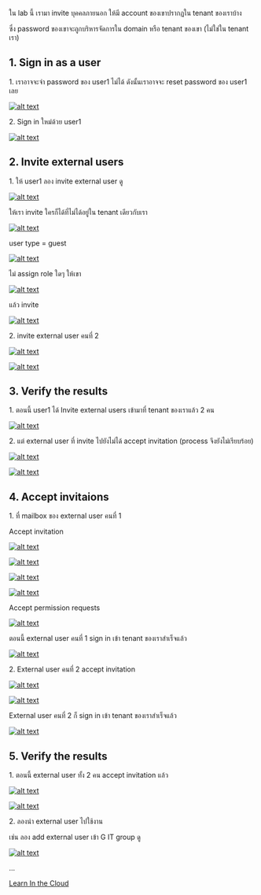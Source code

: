 ใน lab นี้ เรามา invite บุคคลภายนอก ให้มี account ของเขาปรากฏใน tenant ของเราบ้าง

ซึ่ง password ของเขาจะถูกบริหารจัดการใน domain หรือ tenant ของเขา (ไม่ใช่ใน tenant เรา)

## 1. Sign in as a user

1\. เราอาจจะจำ password ของ user1 ไม่ได้ ดังนั้นเราอาจจะ reset password ของ user1 เลย

[![alt text](<../assets/screenshots/1.4.1 reset user1 password.jpg>)](<../assets/screenshots/1.4.1 reset user1 password.jpg>)

2\. Sign in ใหม่ด้วย user1

[![alt text](<../assets/screenshots/1.4.2 sign in as user1.jpg>)](<../assets/screenshots/1.4.2 sign in as user1.jpg>)

## 2. Invite external users

1\. ให้ user1 ลอง invite external user ดู

[![alt text](<../assets/screenshots/1.4.3 invite an external user.jpg>)](<../assets/screenshots/1.4.3 invite an external user.jpg>)

ให้เรา invite ใครก็ได้ที่ไม่ได้อยู่ใน tenant เดียวกับเรา

[![alt text](<../assets/screenshots/1.4.4 invite an external user 2.jpg>)](<../assets/screenshots/1.4.4 invite an external user 2.jpg>)

user type = guest

[![alt text](<../assets/screenshots/1.4.5 invite an external user 3.jpg>)](<../assets/screenshots/1.4.5 invite an external user 3.jpg>)

ไม่ assign role ใดๆ ให้เขา

[![alt text](<../assets/screenshots/1.4.6 invite an external user 4.jpg>)](<../assets/screenshots/1.4.6 invite an external user 4.jpg>)

แล้ว invite

[![alt text](<../assets/screenshots/1.4.7 invite an external user 5.jpg>)](<../assets/screenshots/1.4.7 invite an external user 5.jpg>)

2\. invite external user คนที่ 2

[![alt text](<../assets/screenshots/1.4.8 invite an external user 6.jpg>)](<../assets/screenshots/1.4.8 invite an external user 6.jpg>)

[![alt text](<../assets/screenshots/1.4.9 invite an external user 7.jpg>)](<../assets/screenshots/1.4.9 invite an external user 7.jpg>)

## 3. Verify the results

1\. ตอนนี้ user1 ได้ Invite external users เข้ามาที่ tenant ของเราแล้ว 2 คน

[![alt text](<../assets/screenshots/1.4.10 2 external users.jpg>)](<../assets/screenshots/1.4.10 2 external users.jpg>)

2\. แต่ external user ที่ invite ไปยังไม่ได้ accept invitation (process จึงยังไม่เรียบร้อย)

[![alt text](<../assets/screenshots/1.4.11 external user 1.jpg>)](<../assets/screenshots/1.4.11 external user 1.jpg>)

[![alt text](<../assets/screenshots/1.4.12 external user 2.jpg>)](<../assets/screenshots/1.4.12 external user 2.jpg>)

## 4. Accept invitaions

1\. ที่ mailbox ของ external user คนที่ 1

Accept invitation

[![alt text](<../assets/screenshots/1.4.13 external user 1 accept.jpg>)](<../assets/screenshots/1.4.13 external user 1 accept.jpg>)

[![alt text](<../assets/screenshots/1.4.14 external user 1 accept 2.jpg>)](<../assets/screenshots/1.4.14 external user 1 accept 2.jpg>)

[![alt text](<../assets/screenshots/1.4.15 external user1 accept 3.jpg>)](<../assets/screenshots/1.4.15 external user1 accept 3.jpg>)

[![alt text](<../assets/screenshots/1.4.16 external user1 accept 4.jpg>)](<../assets/screenshots/1.4.16 external user1 accept 4.jpg>)

Accept permission requests

[![alt text](<../assets/screenshots/1.4.17 external user1 accept 5.jpg>)](<../assets/screenshots/1.4.17 external user1 accept 5.jpg>)

ตอนนี้ external user คนที่ 1 sign in เข้า tenant ของเราสำเร็จแล้ว

[![alt text](<../assets/screenshots/1.4.18 external user1 accept 6.jpg>)](<../assets/screenshots/1.4.18 external user1 accept 6.jpg>)

2\. External user คนที่ 2 accept invitation

[![alt text](<../assets/screenshots/1.4.19 external user2 accept 1.jpg>)](<../assets/screenshots/1.4.19 external user2 accept 1.jpg>)

[![alt text](<../assets/screenshots/1.4.20 external user2 accept 2.jpg>)](<../assets/screenshots/1.4.20 external user2 accept 2.jpg>)

External user คนที่ 2 ก็ sign in เข้า tenant ของเราสำเร็จแล้ว

[![alt text](<../assets/screenshots/1.4.21 external user2 accept 3.jpg>)](<../assets/screenshots/1.4.21 external user2 accept 3.jpg>)

## 5. Verify the results

1\. ตอนนี้ external user ทั้ง 2 คน accept invitation แล้ว

[![alt text](<../assets/screenshots/1.4.22 review external user1.jpg>)](<../assets/screenshots/1.4.22 review external user1.jpg>)

[![alt text](<../assets/screenshots/1.4.23 review external user2.jpg>)](<../assets/screenshots/1.4.23 review external user2.jpg>)

2\. ลองนำ external user ไปใช้งาน

เช่น ลอง add external user เข้า G IT group ดู

[![alt text](<../assets/screenshots/1.4.24 add external user1 to a group.jpg>)](<../assets/screenshots/1.4.24 add external user1 to a group.jpg>)

...

[Learn In the Cloud](https://learninthecloud.co)